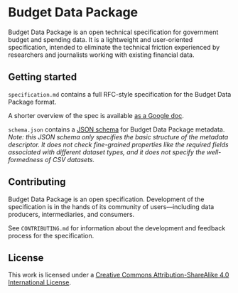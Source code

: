 # Budget Data Package

Budget Data Package is an open technical specification for government budget and spending data. It is a lightweight and user-oriented specification, intended to eliminate the technical friction experienced by researchers and journalists working with existing financial data.

## Getting started

`specification.md` contains a full RFC-style specification for the Budget Data Package format.

A shorter overview of the spec is available [as a Google doc](https://docs.google.com/document/d/16H75ZTtNBBVo6QEuM0YPiMch8UeF1nqASVJFwu-eDMM/edit?usp=sharing).

`schema.json` contains a [JSON schema](http://json-schema.org/) for Budget Data Package metadata. *Note: this JSON schema only specifies the basic structure of the metadata descriptor. It does not check fine-grained properties like the required fields associated with different dataset types, and it does not specify the well-formedness of CSV datasets.*

## Contributing

Budget Data Package is an open specification. Development of the specification is in the hands of its community of users—including data producers, intermediaries, and consumers.

See `CONTRIBUTING.md` for information about the development and feedback process for the specification.

## License

This work is licensed under a [Creative Commons Attribution-ShareAlike 4.0 International License](http://creativecommons.org/licenses/by-sa/4.0/).